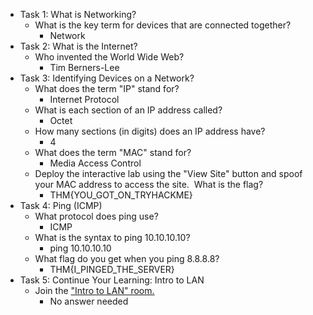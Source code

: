 - Task 1: What is Networking?
	- What is the key term for devices that are connected together?
		- Network
- Task 2: What is the Internet?
	- Who invented the World Wide Web?
		- Tim Berners-Lee
- Task 3: Identifying Devices on a Network?
	- What does the term "IP" stand for?
		- Internet Protocol
	- What is each section of an IP address called?
		- Octet
	- How many sections (in digits) does an IP address have?
		- 4
	- What does the term "MAC" stand for?
		- Media Access Control
	- Deploy the interactive lab using the "View Site" button and spoof your MAC address to access the site.  What is the flag?
		- THM{YOU_GOT_ON_TRYHACKME}
- Task 4: Ping (ICMP)
	- What protocol does ping use?
		- ICMP
	- What is the syntax to ping 10.10.10.10?
		- ping 10.10.10.10
	- What flag do you get when you ping 8.8.8.8?
		- THM{I_PINGED_THE_SERVER}
- Task 5: Continue Your Learning: Intro to LAN
	- Join the ["Intro to LAN" room.](https://tryhackme.com/room/introtolan)
		- No answer needed
